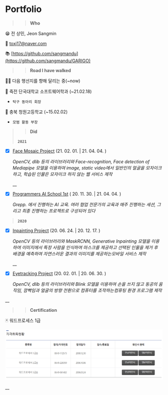 # Portfolio

> > **Who**

😁 전 상민, Jeon Sangmin

📧 toxj17@naver.com

📚 [https://github.com/sangmandu](https://github.com/sangmandu/GARIGO)



> > **Road I have walked**

👟👟 다음 행선지를 향해 달리는 중\(~now\) 

👟 죽전 단국대학교 소프트웨어학과 \(~21.02.18\)

* `탁구 동아리 회장`

👟 충북 청원고등학교 \(~15.02.02\)

* `모범 활동 부장`





> > **Did**
>
> **`2021`**

* [x] [Face Mosaic Project](https://github.com/sangmandu/GARIGO/) \(21. 02. 01. \| 21. 04. 04. \)

  _OpenCV, dlib 등의 라이브러리와 Face-recognition, Face detection of Mediapipe 모델을 이용하여 image, static video에서 일반인의 얼굴을 모자이크 하고, 학습된 인물은 모자이크 하지 않는 웹 서비스 제작_

  \_\_

* [x] [Programmers AI School 1st](https://programmers.co.kr/learn/courses/10821) \( 20. 11. 30. \| 21. 04. 04. \)

  _Grepp. 에서 진행하는 AI 교육. 여러 협업 전문가의 교육과 매주 진행하는 세션, 그리고 최종 진행하는 프로젝트로 구성되어 있다_

> **`2020`**

* [x] [Inpainting Project](https://github.com/sangmandu/4SHARP) \(20. 06. 24. \| 20. 12. 17. \)

  _OpenCV 등의 라이브러리와 MaskRCNN, Generative Inpainting 모델을 이용하여 이미지에서 특정 사람을 인식하여 마스크를 제공하고 선택된 인물을 제거 후 배경을 예측하여 자연스러운 결과의 이미지를 제공하는모바일 서비스 제작_

  \_\_

* [x] [Eyetracking Project](https://github.com/sangmandu/eyetracking) \(20. 02. 01. \| 20. 06. 30. \)

  _OpenCV, dlib 등의 라이브러리와 Blink 모델을 이용하여 손을 쓰지 않고 동공의 움직임, 깜빡임과 얼굴의 방향 전환으로 컴퓨터를 조작하는컴퓨팅 환경 프로그램 제작_

\_\_

> > **Certification**

🃏 워드프로세스 1급

![](.gitbook/assets/image%20%28436%29.png)



\_\_

